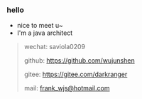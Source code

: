 ### hello

- nice to meet u~
- I'm a java architect



> wechat: saviola0209
>
> github: https://github.com/wujunshen
>
> gitee: https://gitee.com/darkranger
>
> mail: frank_wjs@hotmail.com
